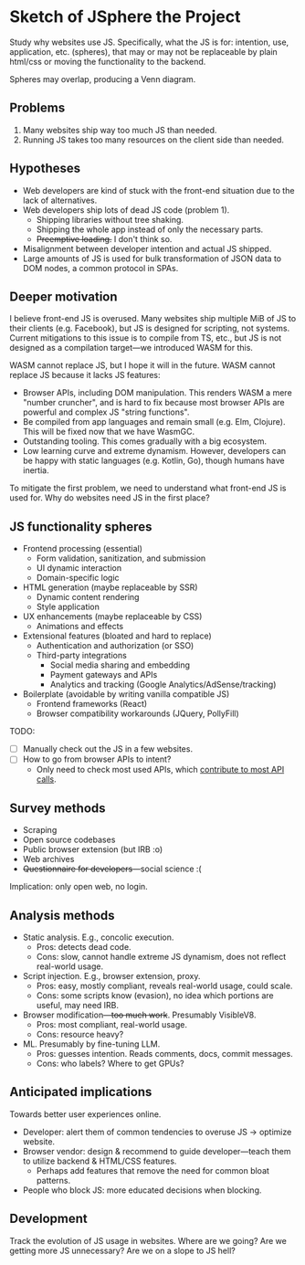 # Sketch of JSphere the Project

Study why websites use JS.
Specifically, what the JS is for: intention, use, application, etc.
(spheres), that may or may not be replaceable by plain html/css or
moving the functionality to the backend.

Spheres may overlap, producing a Venn diagram.

## Problems

1. Many websites ship way too much JS than needed.
1. Running JS takes too many resources on the client side than needed.

## Hypotheses

- Web developers are kind of stuck with the front-end situation due to
    the lack of alternatives.
- Web developers ship lots of dead JS code (problem 1).
    - Shipping libraries without tree shaking.
    - Shipping the whole app instead of only the necessary parts.
    - ~~Preemptive loading.~~ I don't think so.
- Misalignment between developer intention and actual JS shipped.
- Large amounts of JS is used for bulk transformation of JSON data to
    DOM nodes, a common protocol in SPAs.

## Deeper motivation

I believe front-end JS is overused.
Many websites ship multiple MiB of JS to their clients (e.g.
Facebook), but JS is designed for scripting, not systems.
Current mitigations to this issue is to compile from TS, etc., but
JS is not designed as a compilation target—we introduced WASM for this.

WASM cannot replace JS, but I hope it will in the future.
WASM cannot replace JS because it lacks JS features:

- Browser APIs, including DOM manipulation.
    This renders WASM a mere "number cruncher", and is hard to fix because
    most browser APIs are powerful and complex JS "string functions".
- Be compiled from app languages and remain small (e.g. Elm, Clojure).
    This will be fixed now that we have WasmGC.
- Outstanding tooling. This comes gradually with a big ecosystem.
- Low learning curve and extreme dynamism.
    However, developers can be happy with static languages (e.g.
    Kotlin, Go), though humans have inertia.

To mitigate the first problem, we need to
understand what front-end JS is used for.
Why do websites need JS in the first place?

## JS functionality spheres

- Frontend processing (essential)
    - Form validation, sanitization, and submission
    - UI dynamic interaction
    - Domain-specific logic
- HTML generation (maybe replaceable by SSR)
    - Dynamic content rendering
    - Style application
- UX enhancements (maybe replaceable by CSS)
    - Animations and effects
- Extensional features (bloated and hard to replace)
    - Authentication and authorization (or SSO)
    - Third-party integrations
        - Social media sharing and embedding
        - Payment gateways and APIs
        - Analytics and tracking (Google Analytics/AdSense/tracking)
- Boilerplate (avoidable by writing vanilla compatible JS)
    - Frontend frameworks (React)
    - Browser compatibility workarounds (JQuery, PollyFill)

TODO:

- [ ] Manually check out the JS in a few websites.
- [ ] How to go from browser APIs to intent?
    - Only need to check most used APIs, which [contribute to most API
        calls](literature.html#-browser-feature-usage-on-the-modern-web-2016-imc).

## Survey methods

- Scraping
- Open source codebases
- Public browser extension (but IRB :o)
- Web archives
- ~~Questionnaire for developers~~—social science :(

Implication: only open web, no login.

## Analysis methods

- Static analysis. E.g., concolic execution.
    - Pros: detects dead code.
    - Cons: slow, cannot handle extreme JS dynamism,
        does not reflect real-world usage.
- Script injection. E.g., browser extension, proxy.
    - Pros: easy, mostly compliant, reveals real-world usage, could scale.
    - Cons: some scripts know (evasion), no idea which portions are useful,
        may need IRB.
- Browser modification~~—too much work~~. Presumably VisibleV8.
    - Pros: most compliant, real-world usage.
    - Cons: resource heavy?
- ML. Presumably by fine-tuning LLM.
    - Pros: guesses intention. Reads comments, docs, commit messages.
    - Cons: who labels? Where to get GPUs?

## Anticipated implications

Towards better user experiences online.

- Developer: alert them of common tendencies to
    overuse JS → optimize website.
- Browser vendor: design & recommend to guide developer—teach them to
    utilize backend & HTML/CSS features.
    - Perhaps add features that remove the need for common bloat patterns.
- People who block JS: more educated decisions when blocking.

## Development

Track the evolution of JS usage in websites. Where are we going?
Are we getting more JS unnecessary? Are we on a slope to JS hell?
